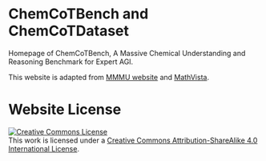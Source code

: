 # ChemCoTBench and ChemCoTDataset
Homepage of ChemCoTBench, A Massive Chemical Understanding and Reasoning Benchmark for Expert AGI. 

This website is adapted from [MMMU website](https://mmmu-benchmark.github.io/#leaderboard) and [MathVista](https://mathvista.github.io/).

# Website License
<a rel="license" href="http://creativecommons.org/licenses/by-sa/4.0/"><img alt="Creative Commons License" style="border-width:0" src="https://i.creativecommons.org/l/by-sa/4.0/88x31.png" /></a><br />This work is licensed under a <a rel="license" href="http://creativecommons.org/licenses/by-sa/4.0/">Creative Commons Attribution-ShareAlike 4.0 International License</a>.
